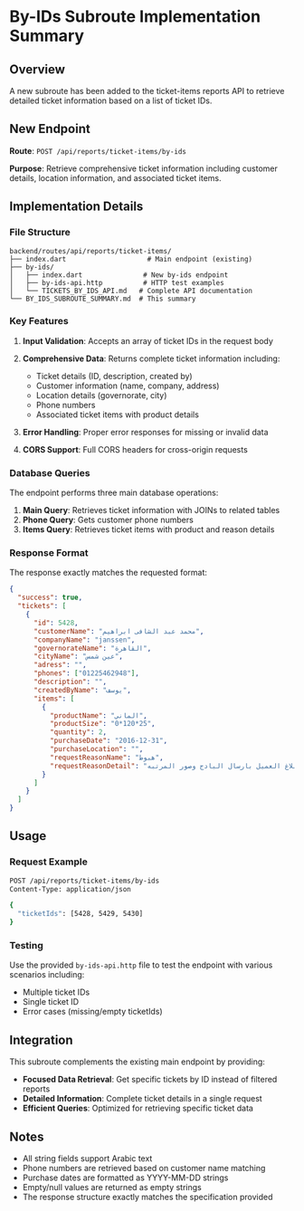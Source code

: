 # By-IDs Subroute Implementation Summary

## Overview

A new subroute has been added to the ticket-items reports API to retrieve detailed ticket information based on a list of ticket IDs.

## New Endpoint

**Route**: `POST /api/reports/ticket-items/by-ids`

**Purpose**: Retrieve comprehensive ticket information including customer details, location information, and associated ticket items.

## Implementation Details

### File Structure
```
backend/routes/api/reports/ticket-items/
├── index.dart                    # Main endpoint (existing)
├── by-ids/
│   ├── index.dart               # New by-ids endpoint
│   ├── by-ids-api.http          # HTTP test examples
│   └── TICKETS_BY_IDS_API.md   # Complete API documentation
└── BY_IDS_SUBROUTE_SUMMARY.md  # This summary
```

### Key Features

1. **Input Validation**: Accepts an array of ticket IDs in the request body
2. **Comprehensive Data**: Returns complete ticket information including:
   - Ticket details (ID, description, created by)
   - Customer information (name, company, address)
   - Location details (governorate, city)
   - Phone numbers
   - Associated ticket items with product details

3. **Error Handling**: Proper error responses for missing or invalid data
4. **CORS Support**: Full CORS headers for cross-origin requests

### Database Queries

The endpoint performs three main database operations:

1. **Main Query**: Retrieves ticket information with JOINs to related tables
2. **Phone Query**: Gets customer phone numbers
3. **Items Query**: Retrieves ticket items with product and reason details

### Response Format

The response exactly matches the requested format:

```json
{
  "success": true,
  "tickets": [
    {
      "id": 5428,
      "customerName": "محمد عبد الشافى ابراهيم",
      "companyName": "janssen",
      "governorateName": "القاهرة",
      "cityName": "عين شمس",
      "adress": "",
      "phones": ["01225462948"],
      "description": "",
      "createdByName": "يوسف",
      "items": [
        {
          "productName": "الماني",
          "productSize": "0*120*25",
          "quantity": 2,
          "purchaseDate": "2016-12-31",
          "purchaseLocation": "",
          "requestReasonName": "هبوط",
          "requestReasonDetail": "العميل يشكو من هبوط وتم ابلاغ العميل بارسال البادج وصور المرتبه"
        }
      ]
    }
  ]
}
```

## Usage

### Request Example
```bash
POST /api/reports/ticket-items/by-ids
Content-Type: application/json

{
  "ticketIds": [5428, 5429, 5430]
}
```

### Testing
Use the provided `by-ids-api.http` file to test the endpoint with various scenarios including:
- Multiple ticket IDs
- Single ticket ID
- Error cases (missing/empty ticketIds)

## Integration

This subroute complements the existing main endpoint by providing:
- **Focused Data Retrieval**: Get specific tickets by ID instead of filtered reports
- **Detailed Information**: Complete ticket details in a single request
- **Efficient Queries**: Optimized for retrieving specific ticket data

## Notes

- All string fields support Arabic text
- Phone numbers are retrieved based on customer name matching
- Purchase dates are formatted as YYYY-MM-DD strings
- Empty/null values are returned as empty strings
- The response structure exactly matches the specification provided
